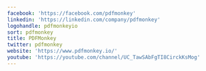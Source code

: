 ```yaml
---
facebook: 'https://facebook.com/pdfmonkey'
linkedin: 'https://linkedin.com/company/pdfmonkey'
logohandle: pdfmonkeyio
sort: pdfmonkey
title: PDFMonkey
twitter: pdfmonkey
website: 'https://www.pdfmonkey.io/'
youtube: 'https://youtube.com/channel/UC_TawSAbFgTI8CirckKsMog'
---
```

